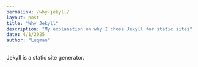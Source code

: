 ```yaml
---
permalink: /why-jekyll/
layout: post
title: "Why Jekyll"
description: "My explanation on why I chose Jekyll for static sites"
date: 4/1/2025
author: "Luqman"
---
```


Jekyll is a static site generator.
